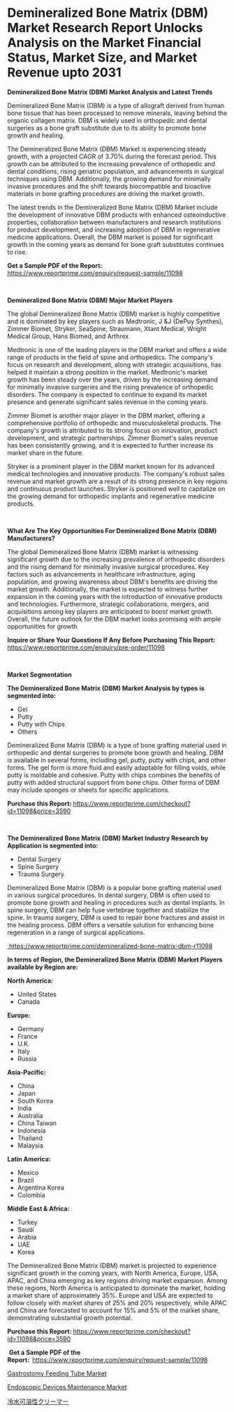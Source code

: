 <p><h1>Demineralized Bone Matrix (DBM) Market Research Report Unlocks Analysis on the Market Financial Status, Market Size, and Market Revenue upto 2031</h1></p><p><strong>Demineralized Bone Matrix (DBM) Market Analysis and Latest Trends</strong></p>
<p><p>Demineralized Bone Matrix (DBM) is a type of allograft derived from human bone tissue that has been processed to remove minerals, leaving behind the organic collagen matrix. DBM is widely used in orthopedic and dental surgeries as a bone graft substitute due to its ability to promote bone growth and healing.</p><p>The Demineralized Bone Matrix (DBM) Market is experiencing steady growth, with a projected CAGR of 3.70% during the forecast period. This growth can be attributed to the increasing prevalence of orthopedic and dental conditions, rising geriatric population, and advancements in surgical techniques using DBM. Additionally, the growing demand for minimally invasive procedures and the shift towards biocompatible and bioactive materials in bone grafting procedures are driving the market growth.</p><p>The latest trends in the Demineralized Bone Matrix (DBM) Market include the development of innovative DBM products with enhanced osteoinductive properties, collaboration between manufacturers and research institutions for product development, and increasing adoption of DBM in regenerative medicine applications. Overall, the DBM market is poised for significant growth in the coming years as demand for bone graft substitutes continues to rise.</p></p>
<p><strong>Get a Sample PDF of the Report:&nbsp;</strong> <a href="https://www.reportprime.com/enquiry/request-sample/11098">https://www.reportprime.com/enquiry/request-sample/11098</a></p>
<p>&nbsp;</p>
<p><strong>Demineralized Bone Matrix (DBM) Major Market Players</strong></p>
<p><p>The global Demineralized Bone Matrix (DBM) market is highly competitive and is dominated by key players such as Medtronic, J &J (DePuy Synthes), Zimmer Biomet, Stryker, SeaSpine, Straumann, Xtant Medical, Wright Medical Group, Hans Biomed, and Arthrex.</p><p>Medtronic is one of the leading players in the DBM market and offers a wide range of products in the field of spine and orthopedics. The company's focus on research and development, along with strategic acquisitions, has helped it maintain a strong position in the market. Medtronic's market growth has been steady over the years, driven by the increasing demand for minimally invasive surgeries and the rising prevalence of orthopedic disorders. The company is expected to continue to expand its market presence and generate significant sales revenue in the coming years.</p><p>Zimmer Biomet is another major player in the DBM market, offering a comprehensive portfolio of orthopedic and musculoskeletal products. The company's growth is attributed to its strong focus on innovation, product development, and strategic partnerships. Zimmer Biomet's sales revenue has been consistently growing, and it is expected to further increase its market share in the future.</p><p>Stryker is a prominent player in the DBM market known for its advanced medical technologies and innovative products. The company's robust sales revenue and market growth are a result of its strong presence in key regions and continuous product launches. Stryker is positioned well to capitalize on the growing demand for orthopedic implants and regenerative medicine products.</p></p>
<p>&nbsp;</p>
<p><strong>What Are The Key Opportunities For Demineralized Bone Matrix (DBM) Manufacturers?</strong></p>
<p><p>The global Demineralized Bone Matrix (DBM) market is witnessing significant growth due to the increasing prevalence of orthopedic disorders and the rising demand for minimally invasive surgical procedures. Key factors such as advancements in healthcare infrastructure, aging population, and growing awareness about DBM's benefits are driving the market growth. Additionally, the market is expected to witness further expansion in the coming years with the introduction of innovative products and technologies. Furthermore, strategic collaborations, mergers, and acquisitions among key players are anticipated to boost market growth. Overall, the future outlook for the DBM market looks promising with ample opportunities for growth.</p></p>
<p><strong>Inquire or Share Your Questions If Any Before Purchasing This Report:</strong> <a href="https://www.reportprime.com/enquiry/pre-order/11098">https://www.reportprime.com/enquiry/pre-order/11098</a></p>
<p>&nbsp;</p>
<p><strong>Market Segmentation</strong></p>
<p><strong>The Demineralized Bone Matrix (DBM) Market Analysis by types is segmented into:</strong></p>
<p><ul><li>Gel</li><li>Putty</li><li>Putty with Chips</li><li>Others</li></ul></p>
<p><p>Demineralized Bone Matrix (DBM) is a type of bone grafting material used in orthopedic and dental surgeries to promote bone growth and healing. DBM is available in several forms, including gel, putty, putty with chips, and other forms. The gel form is more fluid and easily adaptable for filling voids, while putty is moldable and cohesive. Putty with chips combines the benefits of putty with added structural support from bone chips. Other forms of DBM may include sponges or sheets for specific applications.</p></p>
<p><strong>Purchase this Report:&nbsp;</strong><a href="https://www.reportprime.com/checkout?id=11098&price=3590">https://www.reportprime.com/checkout?id=11098&price=3590</a></p>
<p>&nbsp;</p>
<p><strong>The Demineralized Bone Matrix (DBM) Market Industry Research by Application is segmented into:</strong></p>
<p><ul><li>Dental Surgery</li><li>Spine Surgery</li><li>Trauma Surgery</li></ul></p>
<p><p>Demineralized Bone Matrix (DBM) is a popular bone grafting material used in various surgical procedures. In dental surgery, DBM is often used to promote bone growth and healing in procedures such as dental implants. In spine surgery, DBM can help fuse vertebrae together and stabilize the spine. In trauma surgery, DBM is used to repair bone fractures and assist in the healing process. DBM offers a versatile solution for enhancing bone regeneration in a range of surgical applications.</p></p>
<p><a href="https://www.reportprime.com/demineralized-bone-matrix-dbm-r11098">&nbsp;https://www.reportprime.com/demineralized-bone-matrix-dbm-r11098</a></p>
<p><strong>In terms of Region, the Demineralized Bone Matrix (DBM) Market Players available by Region are:</strong></p>
<p>
    <p> <strong> North America: </strong>
        <ul>
            <li>United States</li>
            <li>Canada</li>
        </ul>
        </p> 
    <p> <strong> Europe: </strong>
        <ul>
            <li>Germany</li>
            <li>France</li>
            <li>U.K.</li>
            <li>Italy</li>
            <li>Russia</li>
        </ul>
        </p> 
    <p> <strong> Asia-Pacific: </strong>
        <ul>
            <li>China</li>
            <li>Japan</li>
            <li>South Korea</li>
            <li>India</li>
            <li>Australia</li>
            <li>China Taiwan</li>
            <li>Indonesia</li>
            <li>Thailand</li>
            <li>Malaysia</li>
        </ul>
        </p> 
    <p> <strong> Latin America: </strong>
        <ul>
            <li>Mexico</li>
            <li>Brazil</li>
            <li>Argentina Korea</li>
            <li>Colombia</li>
        </ul>
        </p> 
    <p> <strong> Middle East & Africa: </strong>
        <ul>
            <li>Turkey</li>
            <li>Saudi</li>
            <li>Arabia</li>
            <li>UAE</li>
            <li>Korea</li>
        </ul>
    </p>
    </p>
<p><p>The Demineralized Bone Matrix (DBM) market is projected to experience significant growth in the coming years, with North America, Europe, USA, APAC, and China emerging as key regions driving market expansion. Among these regions, North America is anticipated to dominate the market, holding a market share of approximately 35%. Europe and USA are expected to follow closely with market shares of 25% and 20% respectively, while APAC and China are forecasted to account for 15% and 5% of the market share, demonstrating substantial growth potential.</p></p>
<p><strong>Purchase this Report: </strong><a href="https://www.reportprime.com/checkout?id=11098&price=3590">https://www.reportprime.com/checkout?id=11098&price=3590</a></p>
<p>&nbsp;<strong>Get a Sample PDF of the Report:&nbsp;&nbsp;</strong><a href="https://www.reportprime.com/enquiry/request-sample/11098">https://www.reportprime.com/enquiry/request-sample/11098</a></p>
<p><strong></strong></p>
<p><p><a href="https://github.com/ajiariaa/Market-Research-Report-List-1/blob/main/gastrostomy-feeding-tube-market.md">Gastrostomy Feeding Tube Market</a></p><p><a href="https://view.publitas.com/reportprime-1/endoscopic-devices-maintenance-market-overview-global-market-trends-and-future-prospects-from-2024-to-2031/">Endoscopic Devices Maintenance Market</a></p><p><a href="https://github.com/pepo3k/Market-Research-Report-List-2/blob/main/1213784101797.md">冷水可溶性クリーマー</a></p></p>